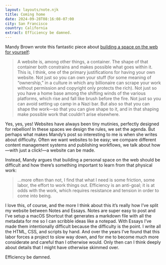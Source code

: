```yaml
---
layout: layouts/note.njk
title: Coming home
date: 2024-09-28T08:16:08-07:00
city: San Francisco
country: California
extract: Efficiency be damned.
---
```


Mandy Brown wrote this fantastic piece about [building a space on the web for yourself](https://aworkinglibrary.com/writing/coming-home):

> A website is, among other things, a container. The shape of that container both constrains and makes possible what goes within it. This is, I think, one of the primary justifications for having your own website. Not just so you can own your stuff (for some meaning of “ownership,” in a culture in which any billionaire can scrape your work without permission and copyright only protects the rich). Not just so you have a home base among the shifting winds of the various platforms, which rise and fall like brush before the fire. Not just so you can avoid setting up camp in a Nazi bar. But also so that you can shape the work—so that you can give shape to it, and in that shaping make possible work that couldn’t arise elsewhere.

Yes, yes, yes! Websites have always been tiny mutinies, perfectly designed for rebellion! In these spaces we design the rules, we set the agenda. But perhaps what makes Mandy’s post so interesting to me is when she writes about difficulty. Often we want websites to be easy; we compare different content management systems and publishing workflows, we talk about how—with just a click!—a website can be made.

Instead, Mandy argues that building a personal space on the web should be difficult and how there’s something important to learn from that physical work:

> ...more often than not, I find that what I need is some friction, some labor, the effort to work things out. Efficiency is an anti-goal; it is at odds with the work, which requires resistance and tension in order to come into being.

I love this, of course, and the more I think about this it’s really how I’ve split my website between Notes and Essays. Notes are super easy to post and I’ve setup a macOS Shortcut that generates a markdown file with all the metadata for me so I can scribble ideas like a notepad. With Essays I’ve made them intentionally difficult because the difficulty is the point. I write all the HTML, CSS, and scripts by hand. And over the years I’ve found that this labor forces a project to slow way down, and for me to become much more considerate and careful than I otherwise would. Only then can I think deeply about details that I might have otherwise skimmed over.

Efficiency be damned.